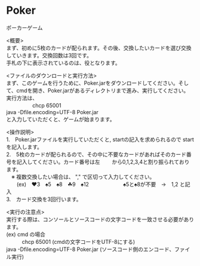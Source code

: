 # Poker

ポーカーゲーム  

<概要>  
まず、初めに5枚のカードが配られます。その後、交換したいカードを選び交換していきます。交換回数は3回です。  
手札の下に表示されているのは、役となります。

  
<ファイルのダウンロードと実行方法>  
まず、このゲームを行うために、Poker.jarをダウンロードしてください。そして、cmdを開き、Poker.jarがあるディレクトリまで進み、実行してください。  
実行方法は、  
　　　　　chcp  65001   
         java -Dfile.encoding=UTF-8  Poker.jar  
と入力していただくと、ゲームが始まります。  

  
<操作説明>  
1.　Poker.jarファイルを実行していただくと, startの記入を求められるので start を記入します。  
2.　5枚のカードが配られるので、その中に不要なカードがあればそのカード番号を記入してください。カード番号は左
　　から0,1,2,3,4と割り振られております。  
  　※ 複数交換したい場合は、 "," で区切って入力してください。  
   　　(ex)　♥3　♠5　♠8　☘9　♠12  　
     　　　　　♠5と♠8が不要　→　1,2 と記入    
3.　カード交換を3回行います。  

  
<実行の注意点>  
 実行する際は、コンソールとソースコードの文字コードを一致させる必要があります。  
 (ex) cmd の場合  
 　　　chcp  65001 (cmdの文字コードをUTF-8にする)  
         java -Dfile.encoding=UTF-8  Poker.jar   (ソースコード側のエンコード、ファイル実行)  
